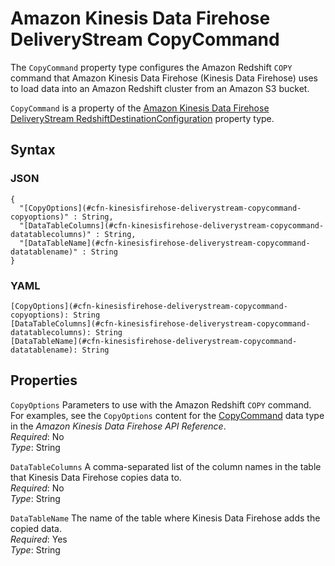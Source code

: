 # Amazon Kinesis Data Firehose DeliveryStream CopyCommand<a name="aws-properties-kinesisfirehose-deliverystream-copycommand"></a>

The `CopyCommand` property type configures the Amazon Redshift `COPY` command that Amazon Kinesis Data Firehose \(Kinesis Data Firehose\) uses to load data into an Amazon Redshift cluster from an Amazon S3 bucket\.

`CopyCommand` is a property of the [Amazon Kinesis Data Firehose DeliveryStream RedshiftDestinationConfiguration](aws-properties-kinesisfirehose-deliverystream-redshiftdestinationconfiguration.md) property type\.

## Syntax<a name="w4ab1c21c14e1581b7"></a>

### JSON<a name="aws-properties-kinesisfirehose-deliverystream-copycommand-syntax.json"></a>

```
{
  "[CopyOptions](#cfn-kinesisfirehose-deliverystream-copycommand-copyoptions)" : String,
  "[DataTableColumns](#cfn-kinesisfirehose-deliverystream-copycommand-datatablecolumns)" : String,
  "[DataTableName](#cfn-kinesisfirehose-deliverystream-copycommand-datatablename)" : String
}
```

### YAML<a name="aws-properties-kinesisfirehose-deliverystream-copycommand-syntax.yaml"></a>

```
[CopyOptions](#cfn-kinesisfirehose-deliverystream-copycommand-copyoptions): String
[DataTableColumns](#cfn-kinesisfirehose-deliverystream-copycommand-datatablecolumns): String
[DataTableName](#cfn-kinesisfirehose-deliverystream-copycommand-datatablename): String
```

## Properties<a name="w4ab1c21c14e1581b9"></a>

`CopyOptions`  <a name="cfn-kinesisfirehose-deliverystream-copycommand-copyoptions"></a>
Parameters to use with the Amazon Redshift `COPY` command\. For examples, see the `CopyOptions` content for the [CopyCommand](https://docs.aws.amazon.com/firehose/latest/APIReference/API_CopyCommand.html) data type in the *Amazon Kinesis Data Firehose API Reference*\.  
*Required*: No  
*Type*: String

`DataTableColumns`  <a name="cfn-kinesisfirehose-deliverystream-copycommand-datatablecolumns"></a>
A comma\-separated list of the column names in the table that Kinesis Data Firehose copies data to\.  
*Required*: No  
*Type*: String

`DataTableName`  <a name="cfn-kinesisfirehose-deliverystream-copycommand-datatablename"></a>
The name of the table where Kinesis Data Firehose adds the copied data\.  
*Required*: Yes  
*Type*: String